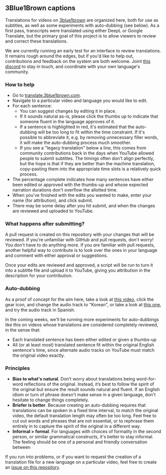 ## 3Blue1Brown captions

Translations for videos on [3blue1brown](https://www.youtube.com/3blue1brown) are organized here, both for use as subtitles, as well as some experiments with auto-dubbing (see below).
As a first pass, transcripts were translated using either DeepL or Google Translate, but the primary goal of this project is to allow viewers to review and correct these translations.

We are currently running an early test for an interface to review translations. It remains rough around the edges, but if you'd like to help out, contributions and feedback on the system are both welcome. Joint [this discord](https://discord.gg/MSKzxDgTGE) to stay in touch, and coordinate with your own language's community.

### How to help

- Go to [translate.3blue1brown.com](https://translate.3blue1brown.com/).
- Navigate to a particular video and language you would like to edit.
- For each sentence:
    - You can suggest changes by editing it in place.
    - If it sounds natural as-is, please click the thumbs up to indicate that someone fluent in the language approves of it.
    - If a sentence is highlighted in red, it's estimated that the auto-dubbing will be too long to fit within the time constraint. If it's possible to abbreviate it, e.g. by removing unnecessary filler words, it will make the auto-dubbing process much smoother.
    - If you see a "legacy translation" below a line, this comes from community contributions back in the days when YouTube allowed people to submit subtitles. The timings often don't align perfectly, but the hope is that if they are better than the machine translation, copy-pasting them into the appropriate time slots is a relatively quick process.
- The percentage complete indicates how many sentences have either been edited or approved with the thumbs-up and whose expected narration durations don't overflow the allotted time.
- When you've finished with the edits you wanted to make, enter your name (for attribution), and click submit.
- There may be some delay after you hit submit, and when the changes are reviewed and uploaded to YouTube.

### What happens after submitting?

A pull request is created on this repository with your changes that will be reviewed. If you're unfamiliar with GitHub and pull requests, don't worry! You don't have to do anything more. If you _are_ familiar with pull requests, another helpful way to contribute is to look over the ones in your language and comment with either approval or suggestions.

Once your edits are reviewed and approved, a script will be run to turn it into a subtitle file and upload it to YouTube, giving you attribution in the description for your contribution.

### Auto-dubbing

As a proof of concept for the aim here, take a look at [this video](https://youtu.be/cy8r7WSuT1I), click the gear icon, and change the audio track to "Korean", or take a look at [this one](https://youtu.be/kYB8IZa5AuE), and try the audio track in Spanish.

In the coming weeks, we'll be running more experiments for auto-dubbings like this on videos whose translations are considered completely reviewed, in the sense that:
- Each translated sentence has been either edited or given a thumbs-up
- All (or at least most) translated sentence fit within the original English sentence's time, since alternate audio tracks on YouTube must match the original video exactly.

### Principles

- **Bias to what's natural**. Don’t worry about translations being word-for-word reflections of the original. Instead, it’s best to follow the spirit of the original but ensure the result sounds natural and fluent. If an English idiom or turn of phrase doesn't make sense in a given language, don't hesitate to change things completely.
- **Briefer is better**. Because creating an auto-dubbing requires that translations can be spoken in a fixed time interval, to match the original video, the default translation length may often be too long. Feel free to cut out words and phrases that are not essential, or to rephrase them entirely in to capture the spirit of the original in a different way.
- **Informal > formal**. For languages with choices of formality in the second person, or similar grammatical constructs, it's better to stay informal. The feeling should be one of a personal and friendly conversation between 

If you run into problems, or if you want to request the creation of a translation file for a new language on a particular video, feel free to create an [issue on this repository](https://github.com/3b1b/captions/issues).
